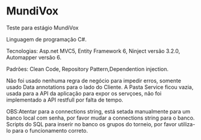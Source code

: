 # MundiVox
Teste para estágio MundiVox

Linguagem de programação C#.

Tecnologias: Asp.net MVC5, Entity Framework 6, Ninject versão 3.2.0, Automapper versão 6.

Padrões: Clean Code, Repository Pattern,Dependention injection.

Não foi usado nenhuma regra de negócio para impedir erros, somente usado Data annotations para o lado do Cliente.
A Pasta Service ficou vazia, usada para a API da aplicação para expor os servçoes, não foi implementado a API restfull por falta de tempo.


OBS:Atentar para a connections string, está setada manualmente para um banco local com senha, por favor mudar a connections string para o banco.
Scripts do SQL para inserir no banco os grupos do torneio, por favor utiliza-lo para o funcionamento correto. 

